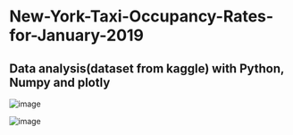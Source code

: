 # New-York-Taxi-Occupancy-Rates-for-January-2019
## Data analysis(dataset from kaggle) with Python, Numpy and plotly

![image](https://github.com/wms198/New-York-Taxi-Occupancy-Rates-for-January-2019/assets/130672683/29cf5399-98e7-4e0e-8b6b-4c4d272e2513)


![image](https://github.com/wms198/New-York-Taxi-Occupancy-Rates-for-January-2019/assets/130672683/fc1e4a43-46be-4fe5-811b-bd8940c513b2)
